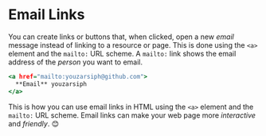 # Email Links

You can create links or buttons that, when clicked, open a new *email* message instead of linking to a resource or page.
This is done using the `<a>` element and the `mailto:` URL scheme.
A `mailto:` link shows the email address of the *person* you want to email.

```htm
<a href="mailto:youzarsiph@github.com">
  **Email** youzarsiph
</a>
```

This is how you can use email links in HTML using the `<a>` element and the `mailto:` URL scheme.
Email links can make your web page more *interactive* and *friendly*. 😊
